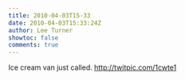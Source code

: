 ```yaml
---
title: 2010-04-03T15-33
date: 2010-04-03T15:33:24Z
author: Lee Turner
showtoc: false
comments: true
---
```


Ice cream van just called.  http://twitpic.com/1cwte1

